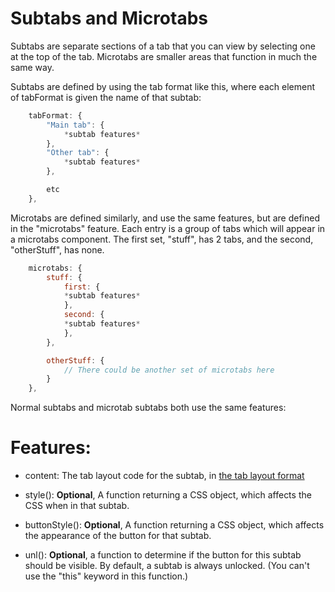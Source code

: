 # Subtabs and Microtabs

Subtabs are separate sections of a tab that you can view by selecting one at the top of the tab. Microtabs are smaller areas that function in much the same way.

Subtabs are defined by using the tab format like this, where each element of tabFormat is given the name of that subtab:

```js
    tabFormat: {
        "Main tab": {
            *subtab features*
        },
        "Other tab": {
            *subtab features*
        },

        etc
    },
```

Microtabs are defined similarly, and use the same features, but are defined in the "microtabs" feature. Each entry is a 
group of tabs which will appear in a microtabs component. The first set, "stuff", has 2 tabs, and the second, 
"otherStuff", has none.

```js
    microtabs: {
        stuff: {
            first: {
            *subtab features*
            },
            second: {
            *subtab features*
            },
        },

        otherStuff: {
            // There could be another set of microtabs here
        }
    },
```

Normal subtabs and microtab subtabs both use the same features:

# Features:

- content: The tab layout code for the subtab, in [the tab layout format](custom-tab-layouts.md)

- style(): **Optional**, A function returning a CSS object, which affects the CSS when in that subtab.

- buttonStyle(): **Optional**, A function returning a CSS object, which affects the appearance of the button for that subtab.

- unl(): **Optional**, a function to determine if the button for this subtab should be visible. By default, a subtab is always unlocked. 
    (You can't use the "this" keyword in this function.)